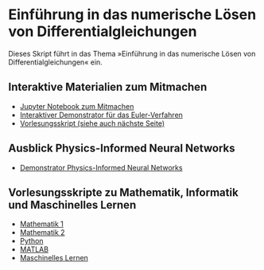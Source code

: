 # Einführung in das numerische Lösen von Differentialgleichungen

Dieses Skript führt in das Thema »Einführung in das numerische Lösen von
Differentialgleichungen« ein.

## Interaktive Materialien zum Mitmachen

* [Jupyter Notebook zum
  Mitmachen](https://gramschs.github.io/demo/lab/index.html)
* [Interaktiver Demonstrator für das
  Euler-Verfahren](https://gramschs.github.io/euler/_static/assets/interactive_euler_demo.html)
* [Vorlesungsskript (siehe auch nächste
  Seite)](https://gramschs.github.io/euler/sec01.html)

## Ausblick Physics-Informed Neural Networks

* [Demonstrator Physics-Informed Neural
  Networks](https://observablehq.com/@visforpinns/visualization-for-understanding-pinns)

## Vorlesungsskripte zu Mathematik, Informatik und Maschinelles Lernen

* [Mathematik 1](https://gramschs.github.io/book_mathe01/intro.html)
* [Mathematik 2](https://gramschs.github.io/book_mathe02/intro.html)
* [Python](https://gramschs.github.io/book_python/intro.html)
* [MATLAB](https://gramschs.github.io/book_matlab/intro.html)
* [Maschinelles Lernen](https://gramschs.github.io/book_ml4ing/intro.html)
